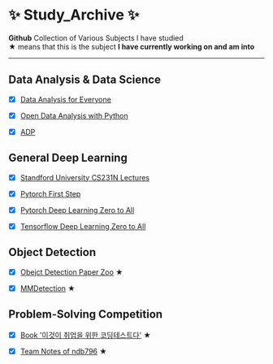 # ✨ Study_Archive ✨
    

**Github** Collection of Various Subjects I have studied    
**★** means that this is the subject **I have currently working on and am into**

---



## Data Analysis & Data Science

- [x] [Data Analysis for Everyone](https://github.com/Seongwoong-sk/Data-Analysis-for-Everyone) 
- [x] [Open Data Analysis with Python](https://github.com/Seongwoong-sk/Open-Data-Analysis-with-Python)
- [x] [ADP](https://github.com/Seongwoong-sk/Open-Data-Analysis-with-Python)


 

## General Deep Learning

- [x] [Standford University CS231N Lectures](https://github.com/Seongwoong-sk/CS231N_17_KOR_SUB)
- [x] [Pytorch First Step](https://github.com/Seongwoong-sk/Pytorch_First_Step)
- [x] [Pytorch Deep Learning Zero to All](https://github.com/Seongwoong-sk/PyTorch-Deep-Learning-Zero-To-All)
- [x] [Tensorflow Deep Learning Zero to All](https://github.com/Seongwoong-sk/Tensorflow-Deep-Learning-Zero-To-All)




## Object Detection

- [x] [Obejct Detection Paper Zoo](https://github.com/Seongwoong-sk/deep_learning_object_detection) ★
- [x] [MMDetection](https://github.com/Seongwoong-sk/mmdetection) ★
 
      
      
## Problem-Solving Competition
- [x] [Book '이것이 취업을 위한 코딩테스트다'](https://github.com/Seongwoong-sk/python-for-coding-test) ★
- [x] [Team Notes of ndb796](https://github.com/Seongwoong-sk/Python-Competitive-Programming-Team-Notes) ★








